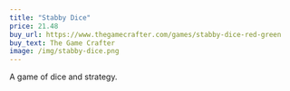```yaml
---
title: "Stabby Dice"
price: 21.48
buy_url: https://www.thegamecrafter.com/games/stabby-dice-red-green
buy_text: The Game Crafter
image: /img/stabby-dice.png
---
```

A game of dice and strategy.
